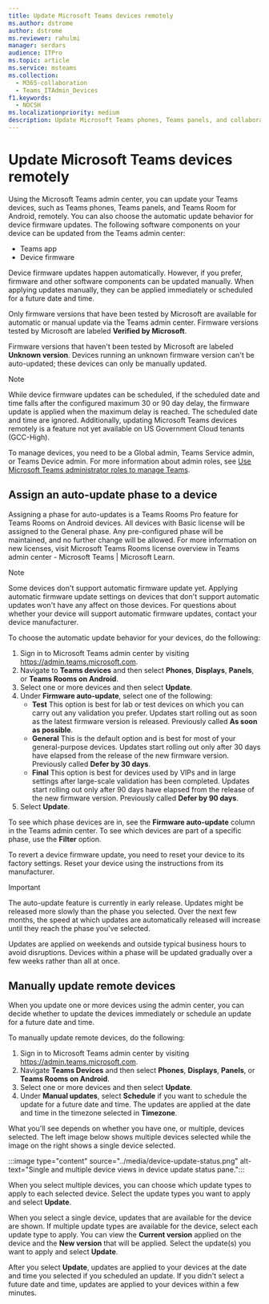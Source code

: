 ```yaml
---
title: Update Microsoft Teams devices remotely
ms.author: dstrome
author: dstrome
ms.reviewer: rahulmi
manager: serdars
audience: ITPro
ms.topic: article
ms.service: msteams
ms.collection: 
  - M365-collaboration
  - Teams_ITAdmin_Devices
f1.keywords: 
  - NOCSH
ms.localizationpriority: medium
description: Update Microsoft Teams phones, Teams panels, and collaboration bars remotely using the Teams admin center
---
```


# Update Microsoft Teams devices remotely

Using the Microsoft Teams admin center, you can update your Teams devices, such as Teams phones, Teams panels, and Teams Room for Android, remotely. You can also choose the automatic update behavior for device firmware updates. The following software components on your device can be updated from the Teams admin center:

- Teams app
- Device firmware

Device firmware updates happen automatically. However, if you prefer, firmware and other software components can be updated manually. When applying updates manually, they can be applied immediately or scheduled for a future date and time.

Only firmware versions that have been tested by Microsoft are available for automatic or manual update via the Teams admin center. Firmware versions tested by Microsoft are labeled **Verified by Microsoft**.

Firmware versions that haven't been tested by Microsoft are labeled **Unknown version**. Devices running an unknown firmware version can't be auto-updated; these devices can only be manually updated.

> [!NOTE]
> While device firmware updates can be scheduled, if the scheduled date and time falls after the configured maximum 30 or 90 day delay, the firmware update is applied when the maximum delay is reached. The scheduled date and time are ignored. Additionally, updating Microsoft Teams devices remotely is a feature not yet available on US Government Cloud tenants (GCC-High).

To manage devices, you need to be a Global admin, Teams Service admin, or Teams Device admin. For more information about admin roles, see [Use Microsoft Teams administrator roles to manage Teams](../using-admin-roles.md).

## Assign an auto-update phase to a device

Assigning a phase for auto-updates is a Teams Rooms Pro feature for Teams Rooms on Android devices. All devices with Basic license will be assigned to the General phase. Any pre-configured phase will be maintained, and no further change will be allowed. For more information on new licenses, visit Microsoft Teams Rooms license overview in Teams admin center - Microsoft Teams | Microsoft Learn.  

> [!NOTE]
> Some devices don't support automatic firmware update yet. Applying automatic firmware update settings on devices that don't support automatic updates won't have any affect on those devices. For questions about whether your device will support automatic firmware updates, contact your device manufacturer.

To choose the automatic update behavior for your devices, do the following:

1. Sign in to Microsoft Teams admin center by visiting https://admin.teams.microsoft.com.
2. Navigate to **Teams devices** and then select **Phones**, **Displays**, **Panels**, or **Teams Rooms on Android**.  
3. Select one or more devices and then select **Update**.
4. Under **Firmware auto-update**, select one of the following:
    - **Test** This option is best for lab or test devices on which you can carry out any validation you prefer. Updates start rolling out as soon as the latest firmware version is released. Previously called **As soon as possible**.
    - **General** This is the default option and is best for most of your general-purpose devices. Updates start rolling out only after 30 days have elapsed from the release of the new firmware version. Previously called **Defer by 30 days**.
    - **Final** This option is best for devices used by VIPs and in large settings after large-scale validation has been completed. Updates start rolling out only after 90 days have elapsed from the release of the new firmware version. Previously called **Defer by 90 days**.
5. Select **Update**.

To see which phase devices are in, see the **Firmware auto-update** column in the Teams admin center. To see which devices are part of a specific phase, use the **Filter** option.

To revert a device firmware update, you need to reset your device to its factory settings. Reset your device using the instructions from its manufacturer.  

> [!IMPORTANT]
> The auto-update feature is currently in early release. Updates might be released more slowly than the phase you selected. Over the next few months, the speed at which updates are automatically released will increase until they reach the phase you've selected.
>
> Updates are applied on weekends and outside typical business hours to avoid disruptions. Devices within a phase will be updated gradually over a few weeks rather than all at once.

## Manually update remote devices

When you update one or more devices using the admin center, you can decide whether to update the devices immediately or schedule an update for a future date and time.

To manually update remote devices, do the following:

1. Sign in to Microsoft Teams admin center by visiting https://admin.teams.microsoft.com.
2. Navigate  **Teams Devices** and then select **Phones**, **Displays**, **Panels**, or **Teams Rooms on Android**.
3. Select one or more devices and then select **Update**.
4. Under **Manual updates**, select **Schedule** if you want to schedule the update for a future date and time. The updates are applied at the date and time in the timezone selected in **Timezone**.

What you'll see depends on whether you have one, or multiple, devices selected. The left image below shows multiple devices selected while the image on the right shows a single device selected.

:::image type="content" source="../media/device-update-status.png" alt-text="Single and multiple device views in device update status pane.":::

When you select multiple devices, you can choose which update types to apply to each selected device. Select the update types you want to apply and select **Update**.

When you select a single device, updates that are available for the device are shown. If multiple update types are available for the device, select each update type to apply. You can view the **Current version** applied on the device and the **New version** that will be applied. Select the update(s) you want to apply and select **Update**.

After you select **Update**, updates are applied to your devices at the date and time you selected if you scheduled an update. If you didn't select a future date and time, updates are applied to your devices within a few minutes.
